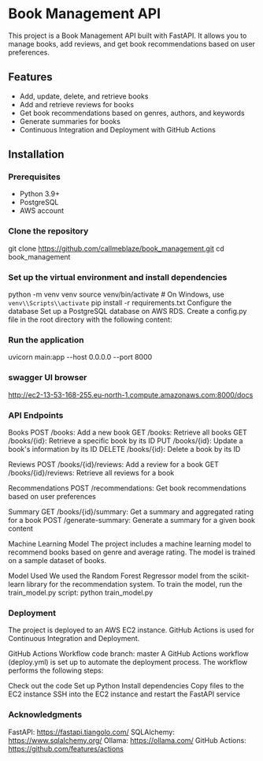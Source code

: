 
# Book Management API

This project is a Book Management API built with FastAPI. It allows you to manage books, add reviews, and get book recommendations based on user preferences.

## Features

- Add, update, delete, and retrieve books
- Add and retrieve reviews for books
- Get book recommendations based on genres, authors, and keywords
- Generate summaries for books
- Continuous Integration and Deployment with GitHub Actions

## Installation

### Prerequisites

- Python 3.9+
- PostgreSQL
- AWS account

### Clone the repository
git clone https://github.com/callmeblaze/book_management.git
cd book_management

### Set up the virtual environment and install dependencies
python -m venv venv
source venv/bin/activate  # On Windows, use `venv\\Scripts\\activate`
pip install -r requirements.txt
Configure the database
Set up a PostgreSQL database on AWS RDS.
Create a config.py file in the root directory with the following content:

### Run the application
uvicorn main:app --host 0.0.0.0 --port 8000

### swagger UI browser
http://ec2-13-53-168-255.eu-north-1.compute.amazonaws.com:8000/docs

### API Endpoints
Books
POST /books: Add a new book
GET /books: Retrieve all books
GET /books/{id}: Retrieve a specific book by its ID
PUT /books/{id}: Update a book's information by its ID
DELETE /books/{id}: Delete a book by its ID

Reviews
POST /books/{id}/reviews: Add a review for a book
GET /books/{id}/reviews: Retrieve all reviews for a book

Recommendations
POST /recommendations: Get book recommendations based on user preferences

Summary
GET /books/{id}/summary: Get a summary and aggregated rating for a book
POST /generate-summary: Generate a summary for a given book content

Machine Learning Model
The project includes a machine learning model to recommend books based on genre and average rating. The model is trained on a sample dataset of books.

Model Used
We used the Random Forest Regressor model from the scikit-learn library for the recommendation system.
To train the model, run the train_model.py script:
python train_model.py


### Deployment
The project is deployed to an AWS EC2 instance. GitHub Actions is used for Continuous Integration and Deployment.

GitHub Actions Workflow
code branch: master
A GitHub Actions workflow (deploy.yml) is set up to automate the deployment process. The workflow performs the following steps:

Check out the code
Set up Python
Install dependencies
Copy files to the EC2 instance
SSH into the EC2 instance and restart the FastAPI service


### Acknowledgments
FastAPI: https://fastapi.tiangolo.com/
SQLAlchemy: https://www.sqlalchemy.org/
Ollama: https://ollama.com/
GitHub Actions: https://github.com/features/actions
